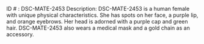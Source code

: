 ID # : DSC-MATE-2453
Description: DSC-MATE-2453 is a human female with unique physical characteristics. She has spots on her face, a purple lip, and orange eyebrows. Her head is adorned with a purple cap and green hair. DSC-MATE-2453 also wears a medical mask and a gold chain as an accessory.